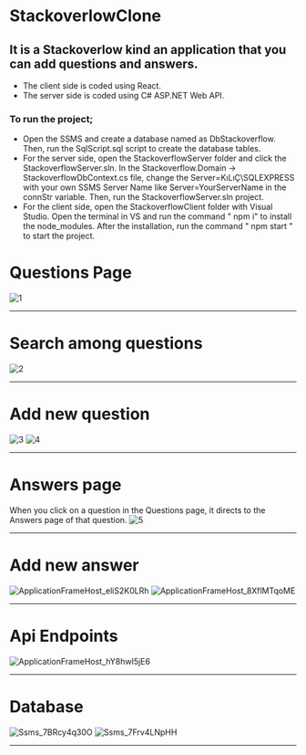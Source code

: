 # StackoverlowClone

## It is a Stackoverlow kind an application that you can add questions and answers.

* The client side is coded using React.
* The server side is coded using C# ASP.NET Web API.

### To run the project;

* Open the SSMS and create a database named as DbStackoverflow. Then, run the SqlScript.sql script to create the database tables.
* For the server side, open the StackoverflowServer folder and click the StackoverflowServer.sln. In the Stackoverflow.Domain -> StackoverflowDbContext.cs file, change the Server=KıLıÇ\\SQLEXPRESS with your own SSMS Server Name like Server=YourServerName in the connStr variable. Then, run the StackoverflowServer.sln project.
* For the client side, open the StackoverflowClient folder with Visual Studio. Open the terminal in VS and run the command " npm i" to install the node_modules. After the installation, run the command " npm start " to start the project.

# Questions Page
![1](https://user-images.githubusercontent.com/58864953/152694047-d5134177-4871-4e7c-ac66-354cbdcf827d.png)
* ***
# Search among questions 
![2](https://user-images.githubusercontent.com/58864953/152694115-7add6404-51eb-4592-a794-52967c797f7f.png)
* ***
# Add new question
![3](https://user-images.githubusercontent.com/58864953/152694178-0493ef9b-99eb-49a3-b821-91e9308cb13f.png)
![4](https://user-images.githubusercontent.com/58864953/152694209-728b50b4-c922-4926-9dad-339e10fbf0f2.png)
* ***
# Answers page
When you click on a question in the Questions page, it directs to the Answers page of that question.
![5](https://user-images.githubusercontent.com/58864953/152694283-d7193c66-8bba-4de4-a9d0-cbb259e3f346.png)
* ***
# Add new answer
![ApplicationFrameHost_eliS2K0LRh](https://user-images.githubusercontent.com/58864953/152694378-420e63cd-6046-4363-a764-3de85686945d.png)
![ApplicationFrameHost_8XflMTqoME](https://user-images.githubusercontent.com/58864953/152694409-3ad7f871-0a50-4388-89b5-0f7b490920cf.png)
* ***
# Api Endpoints
![ApplicationFrameHost_hY8hwI5jE6](https://user-images.githubusercontent.com/58864953/152694435-9b42cce9-935d-49ec-8959-a8ea268e47af.png)
* ***
# Database 
![Ssms_7BRcy4q30O](https://user-images.githubusercontent.com/58864953/152695157-6d4ee686-2260-4d78-93b6-cb5fbd99ad88.png)
![Ssms_7Frv4LNpHH](https://user-images.githubusercontent.com/58864953/152695158-8708fb6e-5d2b-4d63-95a7-da71d7ed44b6.png)
* ***

